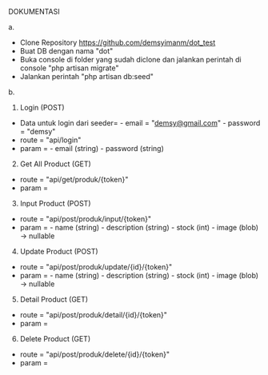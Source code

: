 DOKUMENTASI 

a. 
- Clone Repository https://github.com/demsyimanm/dot_test
- Buat DB dengan nama "dot"
- Buka console di folder yang sudah diclone dan jalankan perintah di console "php artisan migrate"
- Jalankan perintah "php artisan db:seed"

b. 
1. Login (POST)
  - Data untuk login dari seeder=
        - email = "demsy@gmail.com"
        - password = "demsy"
  - route = "api/login" 
  - param = - email (string) 
            - password (string)

2. Get All Product (GET)
  - route = "api/get/produk/{token}" 
  - param = 
  
3. Input Product (POST)
  - route = "api/post/produk/input/{token}" 
  - param = - name (string) 
            - description (string)
            - stock (int)
            - image (blob) -> nullable
            
4. Update Product (POST)
  - route = "api/post/produk/update/{id}/{token}" 
  - param = - name (string) 
            - description (string)
            - stock (int)
            - image (blob) -> nullable
            
5. Detail Product (GET)
  - route = "api/post/produk/detail/{id}/{token}" 
  - param = 
  
6. Delete Product (GET)
  - route = "api/post/produk/delete/{id}/{token}" 
  - param = 
